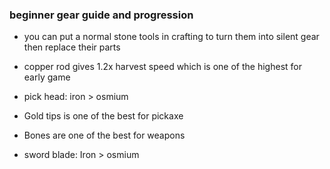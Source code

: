 

### beginner gear guide and progression

* you can put a normal stone tools in crafting to turn them into silent gear then replace their parts

* copper rod gives 1.2x harvest speed which is one of the highest for early game
* pick head: iron > osmium
* Gold tips is one of the best for pickaxe

* Bones are one of the best for weapons
* sword blade: Iron > osmium 